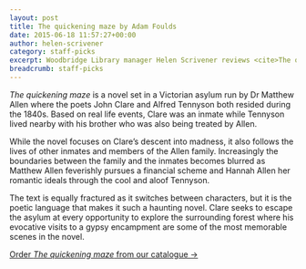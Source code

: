 ```yaml
---
layout: post
title: The quickening maze by Adam Foulds
date: 2015-06-18 11:57:27+00:00
author: helen-scrivener
category: staff-picks
excerpt: Woodbridge Library manager Helen Scrivener reviews <cite>The quickening maze</cite>, a novel about the poets John Clare and Alfred Tennyson.
breadcrumb: staff-picks
---
```

<cite>The quickening maze</cite> is a novel set in a Victorian asylum run by Dr Matthew Allen where the poets John Clare and Alfred Tennyson both resided during the 1840s. Based on real life events, Clare was an inmate while Tennyson lived nearby with his brother who was also being treated by Allen.

While the novel focuses on Clare’s descent into madness, it also follows the lives of other inmates and members of the Allen family. Increasingly the boundaries between the family and the inmates becomes blurred as Matthew Allen feverishly pursues a financial scheme and Hannah Allen her romantic ideals through the cool and aloof Tennyson.

The text is equally fractured as it switches between characters, but it is the poetic language that makes it such a haunting novel. Clare seeks to escape the asylum at every opportunity to explore the surrounding forest where his evocative visits to a gypsy encampment are some of the most memorable scenes in the novel.

[Order <cite>The quickening maze</cite> from our catalogue →](https://suffolk.spydus.co.uk/cgi-bin/spydus.exe/ENQ/OPAC/BIBENQ/30025418?QRY=CTIBIB%3C%20IRN(574101)&QRYTEXT=The%20quickening%20maze)
